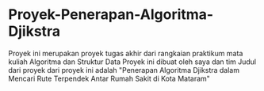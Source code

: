 # Proyek-Penerapan-Algoritma-Djikstra

Proyek ini merupakan proyek tugas akhir dari rangkaian praktikum mata kuliah Algoritma dan Struktur Data
Proyek ini dibuat oleh saya dan tim
Judul dari proyek dari proyek ini adalah "Penerapan Algoritma Djikstra dalam Mencari Rute Terpendek Antar Rumah Sakit di Kota Mataram"